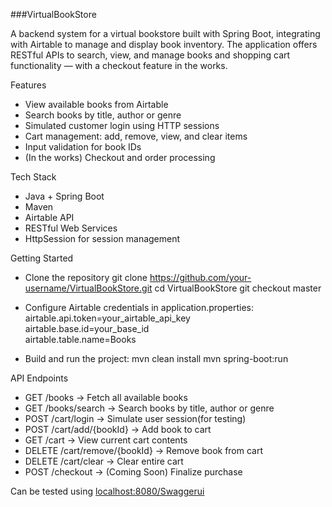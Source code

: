 ###VirtualBookStore

A backend system for a virtual bookstore built with Spring Boot, integrating with Airtable to manage and display book inventory. The application offers RESTful APIs to search, view, and manage books and shopping cart functionality — with a checkout feature in the works.

Features
- View available books from Airtable
- Search books by title, author or genre
- Simulated customer login using HTTP sessions
- Cart management: add, remove, view, and clear items
- Input validation for book IDs
- (In the works) Checkout and order processing

Tech Stack
- Java + Spring Boot
- Maven
- Airtable API
- RESTful Web Services
- HttpSession for session management


Getting Started
- Clone the repository
git clone https://github.com/your-username/VirtualBookStore.git
cd VirtualBookStore
git checkout master

- Configure Airtable credentials in application.properties:
airtable.api.token=your_airtable_api_key  
airtable.base.id=your_base_id  
airtable.table.name=Books

- Build and run the project:
mvn clean install
mvn spring-boot:run

API Endpoints
- GET    /books                 → Fetch all available books  
- GET    /books/search          → Search books by title, author or genre  
- POST   /cart/login            → Simulate user session(for testing)  
- POST   /cart/add/{bookId}     → Add book to cart  
- GET    /cart                  → View current cart contents  
- DELETE /cart/remove/{bookId} → Remove book from cart  
- DELETE /cart/clear           → Clear entire cart  
- POST   /checkout             → (Coming Soon) Finalize purchase  

Can be tested using [localhost:8080/Swaggerui](http://localhost:8080/swagger-ui/index.html#/)
